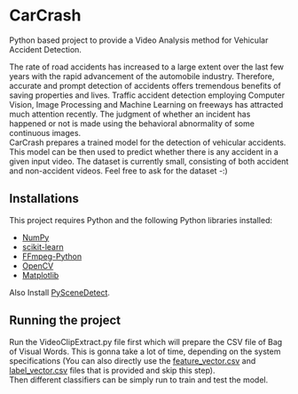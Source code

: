 # CarCrash

Python based project to provide a Video Analysis method for Vehicular Accident Detection.

The rate of road accidents has increased to a large extent over the last few years with the rapid advancement of the automobile industry. Therefore, accurate and prompt detection of accidents offers tremendous benefits of saving properties and lives. Traffic accident detection employing Computer Vision, Image Processing and Machine Learning on freeways has attracted much attention recently. The judgment of whether an incident has happened or not is made using the behavioral abnormality of some continuous images.<br/>
CarCrash prepares a trained model for the detection of vehicular accidents. This model can be then used to predict whether there is any accident in a given input video. The dataset is currently small, consisting of both accident and non-accident videos. Feel free to ask for the dataset -:)

## Installations

This project requires Python and the following Python libraries installed:
* [NumPy](https://numpy.org/)
* [scikit-learn](https://scikit-learn.org/stable/)
* [FFmpeg-Python](https://pypi.org/project/ffmpeg-python/)
* [OpenCV](https://opencv.org/)
* [Matplotlib](https://matplotlib.org/)
 
Also Install [PySceneDetect](https://pyscenedetect.readthedocs.io/en/latest/download/).

## Running the project

Run the VideoClipExtract.py file first which will prepare the CSV file of Bag of Visual Words. This is gonna take a lot of time, depending on the system specifications (You can also directly use the [feature_vector.csv](https://github.com/I-am-aman/CarCrash/blob/master/feature_vector.csv) and [label_vector.csv](https://github.com/I-am-aman/CarCrash/blob/master/label_vector.csv) files that is provided and skip this step).<br/>
Then different classifiers can be simply run to train and test the model.
